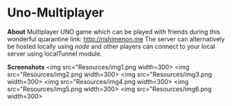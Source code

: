 # Uno-Multiplayer
**About**
Multiplayer UNO game which can be played with friends during this wonderful quarantine
link: http://rishimenon.me
The server can alternatively be hosted locally using *node* and other players can connect to your local server using localTunnel module.

**Screenshots**
<img src="Resources/img1.png width=300>
<img src="Resources/img2.png width=300>
<img src="Resources/img3.png width=300>
<img src="Resources/img4.png width=300>
<img src="Resources/img5.png width=300>
<img src="Resources/img6.png width=300>


